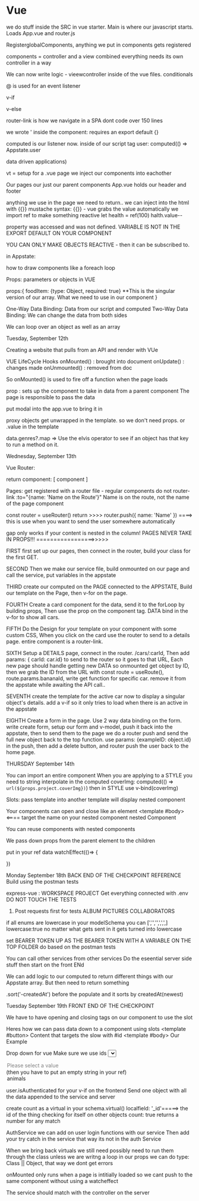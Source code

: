 # Vue

we do stuff inside the SRC in vue starter.
Main is where our javascript starts. Loads App.vue and router.js

RegisterglobalComponents, anything we put in components gets registered

components = controller and a view combined
everything needs its own controller in a way

We can now write logic - vieewcontroller inside of the vue files. conditionals

@ is used for an event listener

v-if 

v-else

router-link is how we navigate in a SPA
dont code over 150 lines

we wrote '<script></script> inside the component: requires an export default {}

computed is our listener now. inside of our script tag
user: computed(() => Appstate.user

data driven applications)

vt = setup for a .vue page
we inject our components into eachother

Our pages our just our parent components
App.vue holds our header and footer

anything we use in the page we need to return.. we can inject into the html with {{}}
mustache syntax: {{}} - vue grabs the value automatically
we import ref to make something reactive
let health = ref(100)
halth.value--

property was accessed and was not defined. VARIABLE IS NOT IN THE EXPORT DEFAULT ON YOUR COMPONENT

YOU CAN ONLY MAKE OBJECTS REACTIVE - then it can be subscribed to.

in Appstate: 

how to draw components like a foreach loop 
  <Component v-for="item in []" : key="item.id" :foodItem="item" />

Props: parameters or objects in VUE

props:{
  foodItem: {type: Object, required: true} **This is the singular version of our array. What we need to use in our component
}

One-Way Data Binding: Data from our script and computed
Two-Way Data Binding: We can change the data from both sides

We can loop over an object as well as an array

Tuesday, September 12th

Creating a website that pulls from an API and render with VUe

VUE LifeCycle Hooks
onMounted() : brought into document
onUpdate() : changes made
onUnmounted() : removed from doc

So onMounted() is used to fire off a function when the page loads

prop : sets up the component to take in data from a parent component
The page is responsible to pass the data

put modal into the app.vue to bring it in

proxy objects get unwrapped in the template. so we don't need props. or .value in the template

data.genres?.map => Use the elvis operator to see if an object has that key to run a method on it.

Wednesday, September 13th

Vue Router: 

return component: [ component ]

Pages: get registered with a router file - regular components do not
router-link :to="{name: 'Name on the Route'}" Name is on the route, not the name of the page component

const router = useRouter()
return >>>>
router.push({ name: 'Name' }) ====> this is use when you want to send the user somewhere automatically

gap only works if your content is nested in the column!
PAGES NEVER TAKE IN PROPS!!! =================>>>>>

FIRST
first set up our pages, then connect in the router, build your class for the first GET.

SECOND
Then we make our service file, build onmounted on our page and call the service, put variables in the appstate

THIRD
create our computed on the PAGE connected to the APPSTATE, Build our template on the Page, then v-for on the page.

FOURTH
Create a card component for the data, send it to the forLoop by building props, Then use the prop on the component tag. DATA bind in the v-for to show all cars.

FIFTH
Do the Design for your template on your component with some custom CSS, When you click on the card use the router to send to a details page. entire component is a router-link.

SIXTH
Setup a DETAILS page, connect in the router. /cars/:carId, Then add params: { carId: car.id} to send to the router so it goes to that URL, Each new page should handle getting new DATA so onmounted get object by ID, then we grab the ID from the URL with const route = useRoute(), route.params.bananaId, write get function for specific car. remove it from the appstate while awaiting the API call..

SEVENTH
create the template for the active car now to display a singular object's details. add a v-if so it only tries to load when there is an active in the appstate

EIGHTH
Create a form in the page. Use 2 way data binding on the form. write create form, setup our form and v-model, push it back into the appstate, then to send them to the page we do a router push and send the full new object back to the top function. use params: {exampleID: object.id} in the push, then add a delete button, and router push the user back to the home page.


THURSDAY September 14th

You can import an entire component
When you are applying to a STYLE you need to string interpolate in the computed
  coverImg: computed(() => `url(${props.project.coverImg})`)
  then in STYLE use v-bind(coverImg)

Slots: pass template into another template
  <slot name="examples">
    will display nested component
  </slot>

Your components can open and close like an element
  <Example>
    <template #body> <==== target the name on your nested component
    nested Component
    </template>
  </Example>

You can reuse components with nested components

We pass down props from the parent element to the children

put in your ref data
watchEffect(()=> {

})

Monday September 18th
BACK END OF THE CHECKPOINT REFERENCE
Build using the postman tests

express-vue : WORKSPACE PROJECT
Get everything connected with .env
DO NOT TOUCH THE TESTS

1. Post requests first for tests
ALBUM PICTURES COLLABORATORS

if all enums are lowercase in your modelSchema you can [','','',',',',] lowercase:true
no matter what gets sent in it gets turned into lowercase

set BEARER TOKEN UP AS THE BEARER TOKEN WITH A VARIABLE ON THE TOP FOLDER
do based on the postman tests

You can call other services from other services
Do the eseential server side stuff then start on the front ENd

We can add logic to our computed to return different things with our Appstate array. But then need to return something

.sort('-createdAt') before the populate and it sorts by createdAt(newest)

Tuesday September 19th
FRONT END OF THE CHECKPOINT

We have to have opening and closing tags on our component to use the slot

Heres how we can pass data down to a component using slots
<ModalWrapper id="example">
  <template #button>
  Content that targets the slow with #id
  <Example/>
  </template>
  <template #body>
    Our Example
  </template>
<ModalWrapper/>

Drop down for vue
Make sure we use ids
<select v-model="example.key" id="">
  <option disabled selected value="">Please select a value</option> (then you have to put an empty string in your ref)
  <option value="exact value in our server that's allowed">animals</option>
</select>

user.isAuthenticated for your v-if on the frontend
Send one object with all the data appended to the service and server

create count as a virtual
in your schema.virtual()
localfield: '_id'=====> the id of the thing checking for itself on other objects
count: true returns a number for any match

AuthService we can add on user login functions with our service
Then add your try catch in the service that way its not in the auth Service

When we bring back virtuals we still need possibly need to run them through the class unless we are writng a loop
in our props we can do type: Class || Object, that way we dont get errors

onMounted only runs when a page is intitially loaded so we cant push to the same component without using a watcheffect

The service should match with the controller on the server


